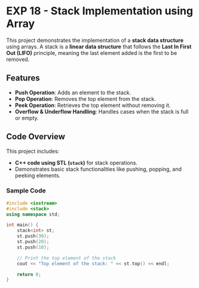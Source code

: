 
# EXP 18 - Stack Implementation using Array

This project demonstrates the implementation of a **stack data structure** using arrays. A stack is a **linear data structure** that follows the **Last In First Out (LIFO)** principle, meaning the last element added is the first to be removed.

## Features

- **Push Operation**: Adds an element to the stack.
- **Pop Operation**: Removes the top element from the stack.
- **Peek Operation**: Retrieves the top element without removing it.
- **Overflow & Underflow Handling**: Handles cases when the stack is full or empty.

## Code Overview

This project includes:

- **C++ code using STL (`stack`)** for stack operations.
- Demonstrates basic stack functionalities like pushing, popping, and peeking elements.

### Sample Code

```cpp
#include <iostream>
#include <stack>
using namespace std;

int main() {
    stack<int> st;
    st.push(30);
    st.push(20);
    st.push(10);

    // Print the top element of the stack
    cout << "Top element of the stack: " << st.top() << endl;

    return 0;
}
```

